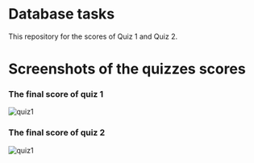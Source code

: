 # Database tasks
This repository for the scores of Quiz 1 and Quiz 2.

# Screenshots of the quizzes scores

### The final score of quiz 1

![quiz1](https://user-images.githubusercontent.com/97512710/151001409-b60f5e28-fb38-4058-93b4-4db4c149cfce.png)

### The final score of quiz 2
![quiz1](https://user-images.githubusercontent.com/97512710/151001935-782239d0-dc56-4ee4-a6af-d96519b7d496.png)



